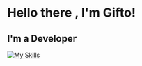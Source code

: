 <h1 align="left">Hello there , I'm Gifto!</h1>
<h2> I'm a Developer </h2>


[![My Skills](https://skillicons.dev/icons?i=js,html,css,nodejs,react,laravel,mongodb,express,postman&theme=dark)](https://skillicons.dev)

